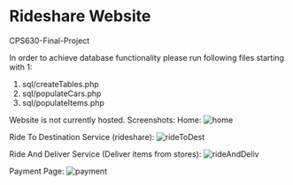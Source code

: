 # Rideshare Website 
CPS630-Final-Project

In order to achieve database functionality please run following files starting with 1:
  1. sql/createTables.php
  2. sql/populateCars.php
  3. sql/populateItems.php

Website is not currently hosted. Screenshots:
Home:
![home](https://user-images.githubusercontent.com/52568848/118531406-cf976800-b713-11eb-97cf-b7b24c38f3ad.jpg)

Ride To Destination Service (rideshare):
![rideToDest](https://user-images.githubusercontent.com/52568848/118531391-cad2b400-b713-11eb-9325-8f63b9f84d01.jpg)

Ride And Deliver Service (Deliver items from stores):
![rideAndDeliv](https://user-images.githubusercontent.com/52568848/118531433-d58d4900-b713-11eb-9981-87da2784daf0.jpg)

Payment Page:
![payment](https://user-images.githubusercontent.com/52568848/118531418-d1612b80-b713-11eb-87a3-93a2200b5010.jpg)
